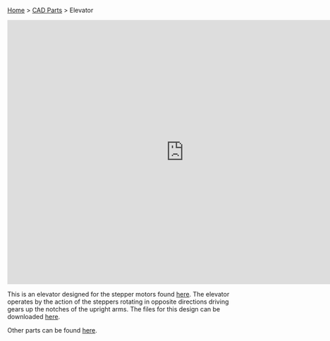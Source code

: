 [Home](index.md) > [CAD Parts](cad-parts.md) > Elevator

<iframe src="https://gmail3021534.autodesk360.com/shares/public/SH35dfcQT936092f0e43161fdf97e4f7a1b0?mode=embed" width="800" height="600" allowfullscreen="true" webkitallowfullscreen="true" mozallowfullscreen="true"  frameborder="0"></iframe>

This is an elevator designed for the stepper motors found 
[here](https://www.digikey.com/en/products/detail/adafruit-industries-llc/858/5629414). The elevator operates by the 
action of the steppers rotating in opposite directions driving gears up the notches of the upright arms. The files for
this design can be downloaded [here](https://www.printables.com/model/1390336-stepper-motor-elevator).

Other parts can be found [here](cad-parts.md).